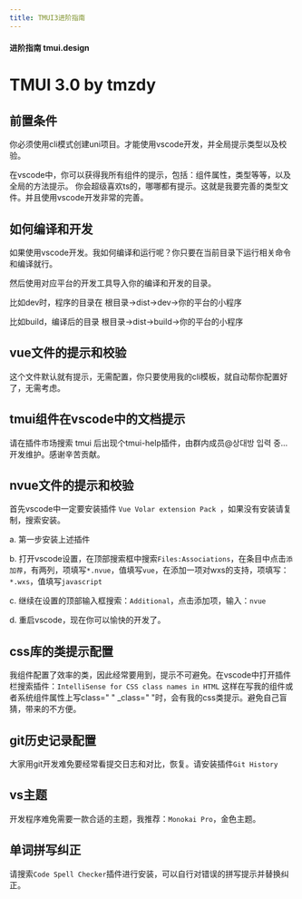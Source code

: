 ```yaml
---
title: TMUI3进阶指南
---
```


#### 进阶指南 tmui.design

# TMUI 3.0 by tmzdy

## 前置条件
你必须使用cli模式创建uni项目。才能使用vscode开发，并全局提示类型以及校验。

在vscode中，你可以获得我所有组件的提示，包括：组件属性，类型等等，以及全局的方法提示。
你会超级喜欢ts的，哪哪都有提示。这就是我要完善的类型文件。并且使用vscode开发非常的完善。

## 如何编译和开发
如果使用vscode开发。我如何编译和运行呢？你只要在当前目录下运行相关命令和编译就行。

然后使用对应平台的开发工具导入你的编译和开发的目录。

比如dev时，程序的目录在 根目录->dist->dev->你的平台的小程序

比如build，编译后的目录 根目录->dist->build->你的平台的小程序

## vue文件的提示和校验
这个文件默认就有提示，无需配置，你只要使用我的cli模板，就自动帮你配置好了，无需考虑。

## tmui组件在vscode中的文档提示
请在插件市场搜索 tmui  后出现个tmui-help插件，由群内成员@상대방 입력 중... 开发维护。感谢辛苦贡献。

## nvue文件的提示和校验

首先vscode中一定要安装插件 ```Vue Volar extension Pack ```，如果没有安装请复制，搜索安装。

a. 第一步安装上述插件

b. 打开vscode设置，在顶部搜索框中搜索```Files:Associations```，在条目中点击```添加荐```，有两列，项填写```*.nvue```，值填写```vue```，在添加一项对wxs的支持，项填写：```*.wxs```，值填写```javascript```

c. 继续在设置的顶部输入框搜索：```Additional```，点击添加项，输入：```nvue```

d. 重启vscode，现在你可以愉快的开发了。

## css库的类提示配置
我组件配置了效率的类，因此经常要用到，提示不可避免。在vscode中打开插件栏搜索插件：``` IntelliSense for CSS class names in HTML ```
这样在写我的组件或者系统组件属性上写class=" " _class=" "时，会有我的css类提示。避免自己盲猜，带来的不方便。

## git历史记录配置
大家用git开发难免要经常看提交日志和对比，恢复。请安装插件``` Git History ```

## vs主题
开发程序难免需要一款合适的主题，我推荐：``` Monokai Pro ```，金色主题。

## 单词拼写纠正
请搜索``` Code Spell Checker ```插件进行安装，可以自行对错误的拼写提示并替换纠正。

